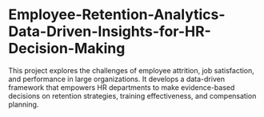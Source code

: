# Employee-Retention-Analytics-Data-Driven-Insights-for-HR-Decision-Making
This project explores the challenges of employee attrition, job satisfaction, and performance in large organizations. It develops a data-driven framework that empowers HR departments to make evidence-based decisions on retention strategies, training effectiveness, and compensation planning.
